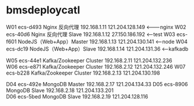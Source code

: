 # bmsdeploycatl

W01	ecs-d493 Nginx 反向代理 192.168.1.11 121.204.128.149 <---nginx
W02	ecs-40d6 Nginx 反向代理 Slave 192.168.1.12 27.150.186.192 <--test
W03	ecs-f601 NodeJS（Web+App）Master 192.168.1.13 121.204.130.141 <--node
W04	ecs-dc19 NodeJS（Web+App）Slave 192.168.1.14 121.204.131.36 <--kafkadb

W05	ecs-44e1 Kafka/Zookeeper Cluster 192.168.2.11 121.204.132.236	 
W06	ecs-e871 Kafka/Zookeeper Cluster 192.168.2.12 121.204.132.246
W07	ecs-b228 Kafka/Zookeeper Cluster 192.168.2.13 121.204.130.198

D04	ecs-492e MongoDB  Master 192.168.2.17 121.204.134.33
D05	ecs-8906 MongoDB  Slave 192.168.2.18 121.204.133.201	 
D06	ecs-5bed MongoDB  Slave 192.168.2.19 121.204.128.116

